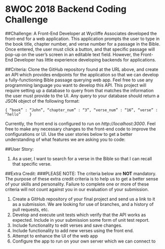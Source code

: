 # **8WOC 2018 Backend Coding Challenge**

##Challenge: 
A Front-End Developer at Wycliffe Associates developed the front-end for a web application. This application prompts the user to type in the book title, chapter number, and verse number for a passage in the Bible. Once entered, the user must click a button, and that specific passage will pop-up on the user’s screen in an editable text field. However, the Front-End Developer has little experience developing backends for applications. 

##Criteria: 
Clone the GitHub repository found at the URL above, and create an API which provides endpoints for the application so that we can develop a fully-functioning Bible passage querying web app. Feel free to use any programming language you want to develop this API. This project will require setting up a database to query from that matches the information the user must provide to the UI. Any query to your database should return a JSON object of the following format:

`{
    “book” : “John”,
    “chapter_num” : “3”,
    “verse_num” : “16”,
    “verse” : “hello”   
 }`
 
Currently, the front end is configured to run on _http://localhost:3000_. Feel free to make any necessary changes to the front-end code to improve the configurations or UI. Use the user stories below to get a better understanding of what features we are asking you to code: 

##User Story:
1.	As a user, I want to search for a verse in the Bible so that I can recall that specific verse.

##Extra Credit:
###PLEASE NOTE:
The criteria below are **NOT** mandatory. The purpose of these extra credit criteria is to help us to get a better sense of your skills and personality. Failure to complete one or more of these criteria will not count against you in our evaluation of your submission. 
1. Create a GitHub repository of your final project and send us a link to it as a submission. We are looking for use of branches, and a history of pull requests, etc.
1. Develop and execute unit tests which verify that the API works as expected. Include in your submission some form of unit test report.
1. Include functionality to edit verses and save changes.
1. Include functionality to add new verses using the front end.
1. Attempt to enhance the UI of the web app 
1. Configure the app to run on your own server which we can connect to
